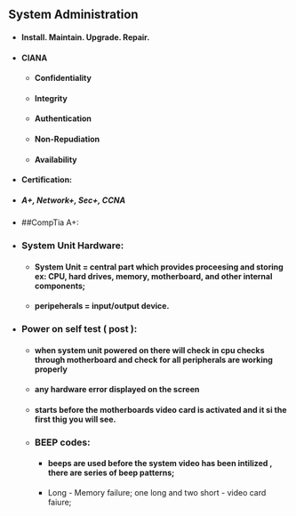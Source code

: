 ## System Administration
- #### Install. Maintain. Upgrade. Repair.

- #### CIANA 

  - #### Confidentiality
  
  - #### Integrity
  
  - #### Authentication
   
  - #### Non-Repudiation

  - #### Availability
- #### Certification:
 
 - ##### A+, Network+, Sec+, CCNA
 
 - ##CompTia A+:
  - ### System Unit Hardware:
    - #### System Unit = central part which provides proceesing and storing ex: CPU, hard drives, memory, motherboard, and other internal components;
    - #### peripeherals = input/output device.
    
  - ### Power on self test ( post ):
    - #### when system unit powered on there will check in cpu checks through motherboard and check for all peripherals are working properly
    - #### any hardware error displayed on the screen
    - #### starts before the motherboards video card is activated and it si the first thig you will see. 
    - ### BEEP codes:
      - #### beeps are used before the system video has been intilized , there are series of beep patterns;
      - Long - Memory failure; one long and two short - video card faiure;
    
